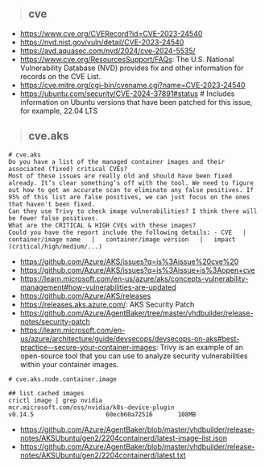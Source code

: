 > ## cve

- https://www.cve.org/CVERecord?id=CVE-2023-24540
- https://nvd.nist.gov/vuln/detail/CVE-2023-24540
- https://avd.aquasec.com/nvd/2024/cve-2024-5535/
- https://www.cve.org/ResourcesSupport/FAQs: The U.S. National Vulnerability Database (NVD) provides fix and other information for records on the CVE List.
- https://cve.mitre.org/cgi-bin/cvename.cgi?name=CVE-2023-24540
- https://ubuntu.com/security/CVE-2024-37891#status # Includes information on Ubuntu versions that have been patched for this issue, for example, 22.04 LTS

> ## cve.aks

```
# cve.aks
Do you have a list of the managed container images and their associated (fixed) critical CVEs?
Most of these issues are really old and should have been fixed already. It’s clear something’s off with the tool. We need to figure out how to get an accurate scan to eliminate any false positives. If 95% of this list are false positives, we can just focus on the ones that haven't been fixed.
Can they use Trivy to check image vulnerabilities? I think there will be fewer false positives.
What are the CRITICAL & HIGH CVEs with these images?
Could you have the report include the following details: - CVE   |   container/image name   |   container/image version   |   impact (critical/high/medium/...)
```

- https://github.com/Azure/AKS/issues?q=is%3Aissue%20cve%20
- https://github.com/Azure/AKS/issues?q=is%3Aissue+is%3Aopen+cve
- https://learn.microsoft.com/en-us/azure/aks/concepts-vulnerability-management#how-vulnerabilities-are-updated
- https://github.com/Azure/AKS/releases
- https://releases.aks.azure.com/: AKS Security Patch
- https://github.com/Azure/AgentBaker/tree/master/vhdbuilder/release-notes/security-patch
- https://learn.microsoft.com/en-us/azure/architecture/guide/devsecops/devsecops-on-aks#best-practice--secure-your-container-images: Trivy is an example of an open-source tool that you can use to analyze security vulnerabilities within your container images.

```
# cve.aks.node.container.image

## list cached images
crictl image | grep nvidia
mcr.microsoft.com/oss/nvidia/k8s-device-plugin                                        v0.14.5                    60ecb60a72516       108MB
```
- https://github.com/Azure/AgentBaker/blob/master/vhdbuilder/release-notes/AKSUbuntu/gen2/2204containerd/latest-image-list.json
- https://github.com/Azure/AgentBaker/blob/master/vhdbuilder/release-notes/AKSUbuntu/gen2/2204containerd/latest.txt

